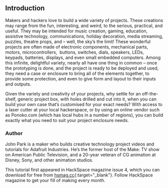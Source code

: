 ## Introduction

Makers and hackers love to build a wide variety of projects. These creations may range from the fun, interesting, and weird, to the serious, practical, and useful. They may be intended for music creation, gaming, education, assistive technology, communications, holiday decoration, media streaming, puzzles, theatre props, and – well, the sky’s the limit! These wonderful projects are often made of electronic components, mechanical parts, motors, microcontrollers,  buttons, switches, dials, speakers, LEDs, keypads, batteries, displays, and even small embedded computers. Among this infinite, delightful variety, nearly all have one thing in common – once the prototyping is done, and the project is ready to be deployed and used, they need a case or enclosure to bring all of the elements together, to provide some protection, and even to give form and layout to their inputs and outputs. 

Given the variety and creativity of your projects, why settle for an off-the-shelf, generic project box, with holes drilled and cut into it, when you can build your own case that’s customised for your exact needs? With access to a laser cutter at your local hackerspace, or by using an online vendor such as Ponoko.com (which has local hubs in a number of regions), you can build exactly what you need to suit your project enclosure needs. 

### Author
John Park is a maker who builds creative technology project videos and tutorials for Adafruit Industries. He’s the former host of the Make: TV show on American Public Television, and a 20-year veteran of CG animation at Disney, Sony, and other animation studios. 

This tutorial first appeared in HackSpace magazine issue 4, which you can download for free from [hsmag.cc](https://hsmag.cc){:target="_blank"}. Follow HackSpace magazine to get your fill of making every month.